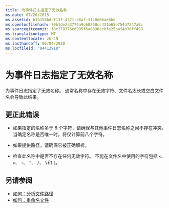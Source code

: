 ```yaml
---
title: 为事件日志指定了无效名称
ms.date: 07/20/2015
ms.assetid: b1b158bd-f13f-4371-a8af-31c0e86ae6be
ms.openlocfilehash: 70b1de2a3776a9c68260cc431b65e754d7247a0c
ms.sourcegitcommit: f8c270376ed905f6a8896ce0fe25b4f4b38ff498
ms.translationtype: MT
ms.contentlocale: zh-CN
ms.lasthandoff: 06/04/2020
ms.locfileid: "84412918"
---
```

# <a name="an-invalid-name-was-specified-for-the-event-log"></a>为事件日志指定了无效名称
为事件日志指定了无效名称。 通常名称中存在无效字符、文件名太长或空白文件名会导致此结果。  
  
## <a name="to-correct-this-error"></a>更正此错误  
  
- 如果指定的名称多于 8 个字符，请确保与其他事件日志名称之间不存在冲突。 当确定名称是否唯一时，将仅计算前八个字符。  
  
- 如果提供路径，请确保它被正确解析。  
  
- 检查此名称中是否不存在任何无效字符。 不能在文件名中使用的字符包括 `<`、 `>`、 `:`、 `"`、 `/`、 `\`和 `|`。  
  
## <a name="see-also"></a>另请参阅

- [如何：分析文件路径](../developing-apps/programming/drives-directories-files/how-to-parse-file-paths.md)
- [如何：重命名文件](../developing-apps/programming/drives-directories-files/how-to-rename-a-file.md)
